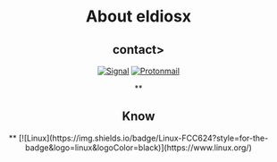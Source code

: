 <h1 align="center">About eldiosx</h1>

<div align="center">
<div>
<h2>contact></h2>
 
[![Signal](https://img.shields.io/badge/Signal-%23039BE5.svg?&style=for-the-badge&logo=Signal&logoColor=white)](https://www.signal.org/)
[![Protonmail](https://img.shields.io/badge/ProtonMail-8B89CC?style=for-the-badge&logo=protonmail&logoColor=white)](https://mail.proton.me/)

</div>
**<h2>Know</h2>**
[![Linux](https://img.shields.io/badge/Linux-FCC624?style=for-the-badge&logo=linux&logoColor=black)](https://www.linux.org/)

</div>
